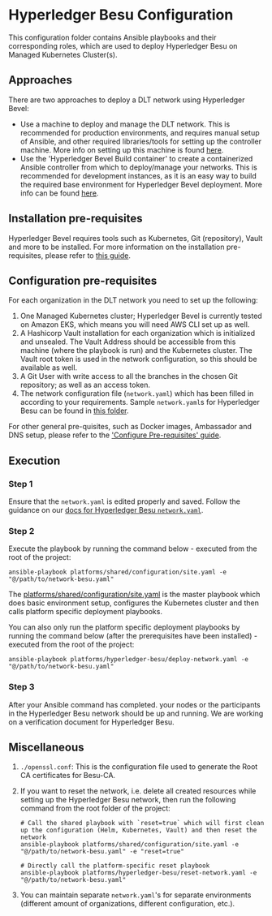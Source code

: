 [//]: # (##############################################################################################)
[//]: # (Copyright Accenture. All Rights Reserved.)
[//]: # (SPDX-License-Identifier: Apache-2.0)
[//]: # (##############################################################################################)

# Hyperledger Besu Configuration
This configuration folder contains Ansible playbooks and their corresponding roles, which are used to deploy Hyperledger Besu on Managed Kubernetes Cluster(s).


## Approaches
There are two approaches to deploy a DLT network using Hyperledger Bevel: 
- Use a machine to deploy and manage the DLT network. This is recommended for production environments, and requires manual setup of Ansible, and other required libraries/tools for setting up the controller machine. More info on setting up this machine is found [here](https://hyperledger-bevel.readthedocs.io/en/latest/operations/configure_prerequisites.html#ansible-inventory-file).
- Use the 'Hyperledger Bevel Build container' to create a containerized Ansible controller from which to deploy/manage your networks. This is recommended for development instances, as it is an easy way to build the required base environment for Hyperledger Bevel deployment. More info can be found [here](https://hyperledger-bevel.readthedocs.io/en/latest/developer/docker-build.html).

## Installation pre-requisites
Hyperledger Bevel requires tools such as Kubernetes, Git (repository), Vault and more to be installed.
For more information on the installation pre-requisites, please refer to [this guide](https://hyperledger-bevel.readthedocs.io/en/latest/prerequisites.html).

## Configuration pre-requisites
For each organization in the DLT network you need to set up the following:
1. One Managed Kubernetes cluster; Hyperledger Bevel is currently tested on Amazon EKS, which means you will need AWS CLI set up as well.
2. A Hashicorp Vault installation for each organization which is initialized and unsealed. The Vault Address should be accessible from this machine (where the playbook is run) and the Kubernetes cluster. The Vault root token is used in the network configuration, so this should be available as well.
3. A Git User with write access to all the branches in the chosen Git repository; as well as an access token.
4. The network configuration file (`network.yaml`) which has been filled in according to your requirements. Sample `network.yaml`s for Hyperledger Besu can be found in [this folder](./samples/).

For other general pre-quisites, such as Docker images, Ambassador and DNS setup, please refer to the ['Configure Pre-requisites' guide](https://hyperledger-bevel.readthedocs.io/en/latest/operations/configure_prerequisites.html).

## Execution 
### Step 1
Ensure that the `network.yaml` is edited properly and saved. Follow the guidance on our [docs for Hyperledger Besu `network.yaml`](https://hyperledger-bevel.readthedocs.io/en/latest/operations/besu_networkyaml.html).

### Step 2
Execute the playbook by running the command below - executed from the root of the project:
```
ansible-playbook platforms/shared/configuration/site.yaml -e "@/path/to/network-besu.yaml"
```
The [platforms/shared/configuration/site.yaml](../../shared/configuration/site.yaml) is the master playbook which does basic environment setup, configures the Kubernetes cluster and then calls platform specific deployment playbooks.

You can also only run the platform specific deployment playbooks by running the command below (after the prerequisites have been installed) - executed from the root of the project:
```
ansible-playbook platforms/hyperledger-besu/deploy-network.yaml -e "@/path/to/network-besu.yaml"
```

### Step 3
After your Ansible command has completed. your nodes or the participants in the Hyperledger Besu network should be up and running. We are working on a verification document for Hyperledger Besu.

## Miscellaneous

1. `./openssl.conf`: This is the configuration file used to generate the Root CA certificates for Besu-CA.

2. If you want to reset the network, i.e. delete all created resources while setting up the Hyperledger Besu network, then run the following command from the root folder of the project:
    ```
    # Call the shared playbook with `reset=true` which will first clean up the configuration (Helm, Kubernetes, Vault) and then reset the network
    ansible-playbook platforms/shared/configuration/site.yaml -e "@/path/to/network-besu.yaml" -e "reset=true"  
    ```
    ```
    # Directly call the platform-specific reset playbook
    ansible-playbook platforms/hyperledger-besu/reset-network.yaml -e "@/path/to/network-besu.yaml" 
    ```
3. You can maintain separate `network.yaml`'s for separate environments (different amount of organizations, different configuration, etc.).

